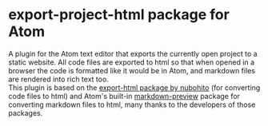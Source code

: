 # export-project-html package for Atom

A plugin for the Atom text editor that exports the currently open project to a static website. All code files are exported to html so that when opened in a browser the code is formatted like it would be in Atom, and markdown files are rendered into rich text too.  
This plugin is based on the [export-html package by nubohito](https://atom.io/packages/export-html) (for converting code files to html) and Atom's built-in [markdown-preview](https://github.com/atom/markdown-preview) package for converting markdown files to html, many thanks to the developers of those packages.
